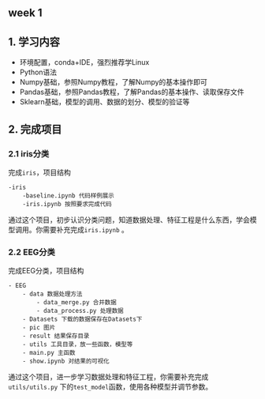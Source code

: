 ## week 1 

## 1. 学习内容

- 环境配置，conda+IDE，强烈推荐学Linux
- Python语法
- Numpy基础，参照Numpy教程，了解Numpy的基本操作即可
- Pandas基础，参照Pandas教程，了解Pandas的基本操作、读取保存文件
- Sklearn基础，模型的调用、数据的划分、模型的验证等

## 2. 完成项目

### 2.1 iris分类

完成`iris`，项目结构

```
-iris
	-baseline.ipynb 代码样例展示
	-iris.ipynb 按照要求完成代码
```

通过这个项目，初步认识分类问题，知道数据处理、特征工程是什么东西，学会模型调用。你需要补充完成`iris.ipynb` 。

### 2.2 EEG分类

完成EEG分类，项目结构

```
- EEG
	- data 数据处理方法
		- data_merge.py 合并数据
		- data_process.py 处理数据
	- Datasets 下载的数据保存在Datasets下
	- pic 图片
	- result 结果保存目录
	- utils 工具目录，放一些函数，模型等
	- main.py 主函数
	- show.ipynb 对结果的可视化
```

通过这个项目，进一步学习数据处理和特征工程，你需要补充完成`utils/utils.py` 下的`test_model`函数，使用各种模型并调节参数。

